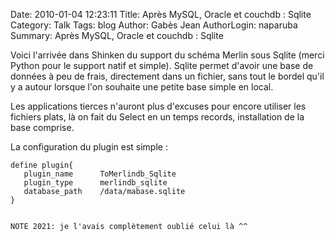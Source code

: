 Date: 2010-01-04 12:23:11
Title: Après MySQL, Oracle et couchdb : Sqlite
Category: Talk
Tags: blog
Author: Gabès Jean
AuthorLogin: naparuba
Summary: Après MySQL, Oracle et couchdb : Sqlite


<!-- relu -->

Voici l'arrivée dans Shinken du support du schéma Merlin sous Sqlite (merci Python pour le support natif et simple). 
Sqlite permet d'avoir une base de données à peu de frais, directement dans un fichier, sans tout le bordel qu'il y a autour lorsque l'on souhaite une petite base simple en local.

Les applications tierces n'auront plus d'excuses pour encore utiliser les fichiers plats, là on fait du Select en un temps records, installation de la base comprise.

La configuration du plugin est simple :

    define plugin{
       plugin_name      ToMerlindb_Sqlite
       plugin_type      merlindb_sqlite
       database_path    /data/mabase.sqlite
    }


    NOTE 2021: je l'avais complètement oublié celui là ^^